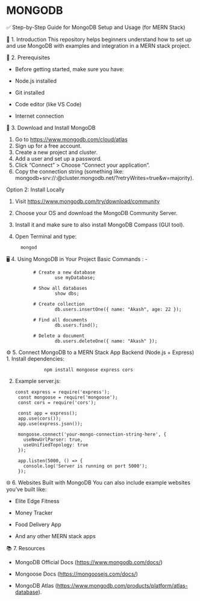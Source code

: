 # MONGODB
✅ Step-by-Step Guide for MongoDB Setup and Usage (for MERN Stack)

📌 1. Introduction
This repository helps beginners understand how to set up and use MongoDB with examples and integration in a MERN stack project.

🧰 2. Prerequisites
  - Before getting started, make sure you have:

  - Node.js installed

  - Git installed

  - Code editor (like VS Code)

  - Internet connection

🔽 3. Download and Install MongoDB

   1. Go to https://www.mongodb.com/cloud/atlas
   2. Sign up for a free account.
   3. Create a new project and cluster.
   4. Add a user and set up a password.
   5. Click “Connect” > Choose “Connect your application”.
   6. Copy the connection string (something like: mongodb+srv://<username>:<password>@cluster.mongodb.net/?retryWrites=true&w=majority).

Option 2: Install Locally
  1. Visit https://www.mongodb.com/try/download/community
  2. Choose your OS and download the MongoDB Community Server.
  3. Install it and make sure to also install MongoDB Compass (GUI tool).
  4. Open Terminal and type:

           mongod


🖥️ 4. Using MongoDB in Your Project
    Basic Commands : - 

              # Create a new database
                      use myDatabase;
                              
              # Show all databases
                      show dbs;
                              
              # Create collection
                      db.users.insertOne({ name: "Akash", age: 22 });
                              
              # Find all documents
                      db.users.find();
                              
              # Delete a document
                      db.users.deleteOne({ name: "Akash" });


⚙️ 5. Connect MongoDB to a MERN Stack App
    Backend (Node.js + Express)
        1. Install dependencies:
        
                  npm install mongoose express cors

  2. Example server.js:

         const express = require('express');
          const mongoose = require('mongoose');
          const cors = require('cors');
          
          const app = express();
          app.use(cors());
          app.use(express.json());
          
          mongoose.connect('your-mongo-connection-string-here', {
            useNewUrlParser: true,
            useUnifiedTopology: true
          });
          
          app.listen(5000, () => {
            console.log('Server is running on port 5000');
          });


🌐 6. Websites Built with MongoDB
You can also include example websites you’ve built like:

- Elite Edge Fitness

- Money Tracker

- Food Delivery App

- And any other MERN stack apps

📚 7. Resources
  - MongoDB Official Docs (https://www.mongodb.com/docs/)

  - Mongoose Docs (https://mongoosejs.com/docs/)

  - MongoDB Atlas (https://www.mongodb.com/products/platform/atlas-database).

              
